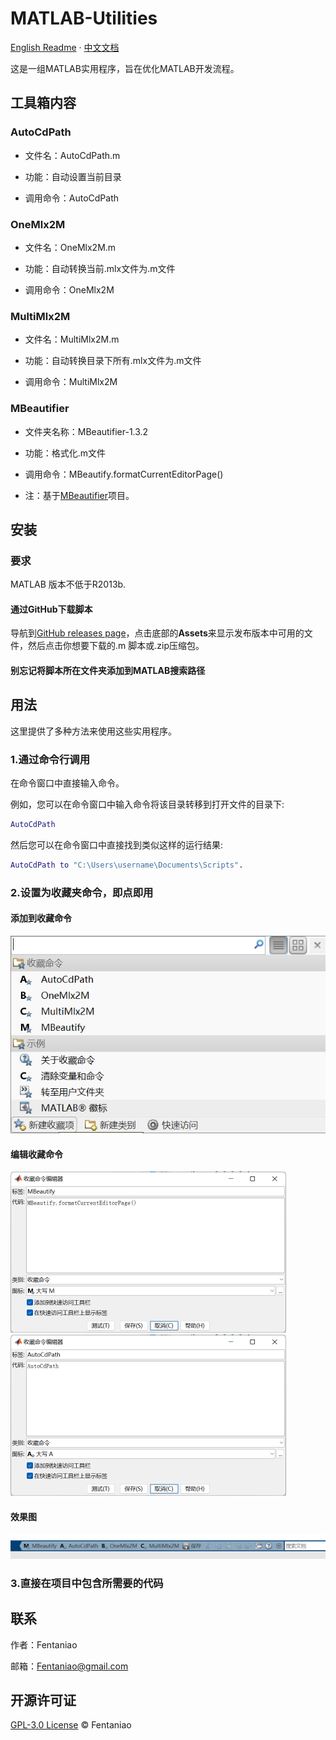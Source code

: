 # MATLAB-Utilities

[English Readme](https://github.com/Fentaniao/MATLAB-Utilities/blob/main/README.md) · [中文文档](https://github.com/Fentaniao/MATLAB-Utilities/blob/main/README_zh.md)

这是一组MATLAB实用程序，旨在优化MATLAB开发流程。

## 工具箱内容

### AutoCdPath

- 文件名：AutoCdPath.m

- 功能：自动设置当前目录

- 调用命令：AutoCdPath


### OneMlx2M

- 文件名：OneMlx2M.m

- 功能：自动转换当前.mlx文件为.m文件

- 调用命令：OneMlx2M

### MultiMlx2M

- 文件名：MultiMlx2M.m

- 功能：自动转换目录下所有.mlx文件为.m文件

- 调用命令：MultiMlx2M

### MBeautifier

- 文件夹名称：MBeautifier-1.3.2

- 功能：格式化.m文件

- 调用命令：MBeautify.formatCurrentEditorPage()

- 注：基于[MBeautifier](https://github.com/davidvarga/MBeautifier)项目。

## 安装

### 要求

MATLAB 版本不低于R2013b.

#### 通过GitHub下载脚本

导航到[GitHub releases page](https://github.com/Fentaniao/MATLAB-Utilities/releases)，点击底部的**Assets**来显示发布版本中可用的文件，然后点击你想要下载的.m 脚本或.zip压缩包。

#### 别忘记将脚本所在文件夹添加到MATLAB搜索路径

## 用法

这里提供了多种方法来使用这些实用程序。

### 1.通过命令行调用

在命令窗口中直接输入命令。

例如，您可以在命令窗口中输入命令将该目录转移到打开文件的目录下:

```matlab
AutoCdPath
```

然后您可以在命令窗口中直接找到类似这样的运行结果:

```matlab
AutoCdPath to "C:\Users\username\Documents\Scripts".
```

### 2.设置为收藏夹命令，即点即用

#### 添加到收藏命令

<img src="README.assets/image-20210921110048305.png" alt="image-20210921110048305" style="zoom：50%;" />

#### 编辑收藏命令

<img src="README.assets/image-20210921110103753.png" alt="image-20210921110103753" style="zoom:50%;" />

<img src="README.assets/image-20210921110115227.png" alt="image-20210921110115227" style="zoom:50%;" />

#### 效果图

<img src="README.assets/image-20210921110140550.png" alt="image-20210921110140550"  /> 

### 3.直接在项目中包含所需要的代码

## 联系

作者：Fentaniao

邮箱：[Fentaniao@gmail.com](mailto:Fentaniao@gmail.com)

## 开源许可证

[GPL-3.0 License](https://github.com/Fentaniao/MATLAB-Utilities/blob/main/LICENSE) © Fentaniao
